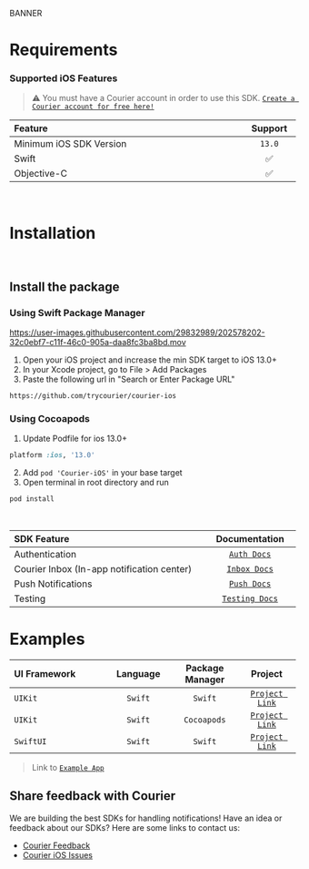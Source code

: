 BANNER

# Requirements

### **Supported iOS Features**

> ⚠️ You must have a Courier account in order to use this SDK. [`Create a Courier account for free here!`](https://app.courier.com/signup)

<table>
    <thead>
        <tr>
            <th width="900px" align="left">Feature</th>
            <th width="100px" align="center">Support</th>
        </tr>
    </thead>
    <tbody>
        <tr width="600px">
            <td align="left">Minimum iOS SDK Version</td>
            <td align="center">
                <code>13.0</code>
            </td>
        </tr>
        <tr width="600px">
            <td align="left">Swift</td>
            <td align="center">✅</td>
        </tr>
        <tr width="600px">
            <td align="left">Objective-C</td>
            <td align="center">✅</td>
        </tr>
    </tbody>
</table>

&emsp;

# Installation

&emsp;

## **Install the package**
### Using Swift Package Manager

https://user-images.githubusercontent.com/29832989/202578202-32c0ebf7-c11f-46c0-905a-daa8fc3ba8bd.mov

1. Open your iOS project and increase the min SDK target to iOS 13.0+
2. In your Xcode project, go to File > Add Packages
3. Paste the following url in "Search or Enter Package URL"

```
https://github.com/trycourier/courier-ios
```

### Using Cocoapods
1. Update Podfile for ios 13.0+
```ruby
platform :ios, '13.0'
```
2. Add `pod 'Courier-iOS'` in your base target
3. Open terminal in root directory and run
```sh
pod install
```
&emsp;

<table>
    <thead>
        <tr>
            <th width="800px" align="left">SDK Feature</th>
            <th width="200px" align="center">Documentation</th>
        </tr>
    </thead>
    <tbody>
        <tr width="600px">
            <td align="left">Authentication</td>
            <td align="center">
                <a href="https://github.com/trycourier/courier-ios/blob/feature/inbox-docs/Docs/Authentication.md">
                    <code>Auth Docs</code>
                </a>
            </td>
        </tr>
        <tr width="600px">
            <td align="left">Courier Inbox (In-app notification center)</td>
            <td align="center">
                <a href="https://github.com/trycourier/courier-ios/blob/feature/inbox-docs/Docs/Inbox.md">
                    <code>Inbox Docs</code>
                </a>
            </td>
        </tr>
        <tr width="600px">
            <td align="left">Push Notifications</td>
            <td align="center">
                <a href="https://github.com/trycourier/courier-ios/blob/feature/inbox-docs/Docs/PushNotifications.md">
                    <code>Push Docs</code>
                </a>
            </td>
        </tr>
        <tr width="600px">
            <td align="left">Testing</td>
            <td align="center">
                <a href="https://github.com/trycourier/courier-ios/blob/feature/inbox-docs/Docs/Testing.md">
                    <code>Testing Docs</code>
                </a>
            </td>
        </tr>
    </tbody>
</table>

# Examples

<table>
    <thead>
        <tr>
            <th width="400px" align="left">UI Framework</th>
            <th width="200px" align="center">Language</th>
            <th width="200px" align="center">Package Manager</th>
            <th width="200px" align="center">Project</th>
        </tr>
    </thead>
    <tbody>
        <tr width="600px">
            <td align="left"><code>UIKit</code></td>
            <td align="center"><code>Swift</code></td>
            <td align="center"><code>Swift</code></td>
            <td align="center">
                <a href="https://github.com/trycourier/courier-ios/tree/feature/inbox-docs/Example">
                    <code>Project Link</code>
                </a>
            </td>
        </tr>
        <tr width="600px">
            <td align="left"><code>UIKit</code></td>
            <td align="center"><code>Swift</code></td>
            <td align="center"><code>Cocoapods</code></td>
            <td align="center">
                <a href="https://github.com/trycourier/courier-ios/tree/feature/inbox-docs/Pod-Example">
                    <code>Project Link</code>
                </a>
            </td>
        </tr>
        <tr width="600px">
            <td align="left"><code>SwiftUI</code></td>
            <td align="center"><code>Swift</code></td>
            <td align="center"><code>Swift</code></td>
            <td align="center">
                <a href="https://github.com/trycourier/courier-ios/tree/feature/inbox-docs/SwiftUI-Example">
                    <code>Project Link</code>
                </a>
            </td>
        </tr>
    </tbody>
</table>

>
> Link to [`Example App`](https://github.com/trycourier/courier-ios/tree/master/Example)
>

## **Share feedback with Courier**

We are building the best SDKs for handling notifications! Have an idea or feedback about our SDKs? Here are some links to contact us:

- [Courier Feedback](https://feedback.courier.com/)
- [Courier iOS Issues](https://github.com/trycourier/courier-ios/issues)
